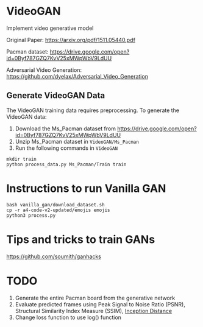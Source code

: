 # VideoGAN
Implement video generative model

Original Paper:
https://arxiv.org/pdf/1511.05440.pdf

Pacman dataset:
https://drive.google.com/open?id=0Byf787GZQ7KvV25xMWpWbV9LdUU

Adversarial Video Generation:
https://github.com/dyelax/Adversarial_Video_Generation

## Generate VideoGAN Data
The VideoGAN training data requires preprocessing. To generate the VideoGAN data:

1. Download the Ms_Pacman dataset from https://drive.google.com/open?id=0Byf787GZQ7KvV25xMWpWbV9LdUU
2. Unzip Ms_Pacman dataset in `VideoGAN/Ms_Pacman`
3. Run the following commands in `VideoGAN`
```
mkdir train
python process_data.py Ms_Pacman/Train train
```

# Instructions to run Vanilla GAN
```
bash vanilla_gan/download_dataset.sh
cp -r a4-code-v2-updated/emojis emojis
python3 process.py
```

# Tips and tricks to train GANs
https://github.com/soumith/ganhacks

# TODO
1. Generate the entire Pacman board from the generative network
2. Evaluate predicted frames using Peak Signal to Noise Ratio (PSNR), Structural
Similarity Index Measure (SSIM), [Inception Distance](https://nealjean.com/ml/frechet-inception-distance/)
3. Change loss function to use log() function
